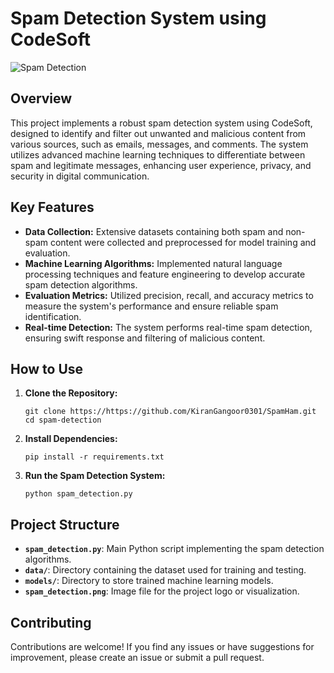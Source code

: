 # Spam Detection System using CodeSoft

![Spam Detection](spam_detection.png)

## Overview

This project implements a robust spam detection system using CodeSoft, designed to identify and filter out unwanted and malicious content from various sources, such as emails, messages, and comments. The system utilizes advanced machine learning techniques to differentiate between spam and legitimate messages, enhancing user experience, privacy, and security in digital communication.

## Key Features

- **Data Collection:** Extensive datasets containing both spam and non-spam content were collected and preprocessed for model training and evaluation.
- **Machine Learning Algorithms:** Implemented natural language processing techniques and feature engineering to develop accurate spam detection algorithms.
- **Evaluation Metrics:** Utilized precision, recall, and accuracy metrics to measure the system's performance and ensure reliable spam identification.
- **Real-time Detection:** The system performs real-time spam detection, ensuring swift response and filtering of malicious content.

## How to Use

1. **Clone the Repository:**
   ```
   git clone https://https://github.com/KiranGangoor0301/SpamHam.git
   cd spam-detection
   ```

2. **Install Dependencies:**
   ```
   pip install -r requirements.txt
   ```

3. **Run the Spam Detection System:**
   ```
   python spam_detection.py
   ```

## Project Structure

- **`spam_detection.py`**: Main Python script implementing the spam detection algorithms.
- **`data/`**: Directory containing the dataset used for training and testing.
- **`models/`**: Directory to store trained machine learning models.
- **`spam_detection.png`**: Image file for the project logo or visualization.

## Contributing

Contributions are welcome! If you find any issues or have suggestions for improvement, please create an issue or submit a pull request.



